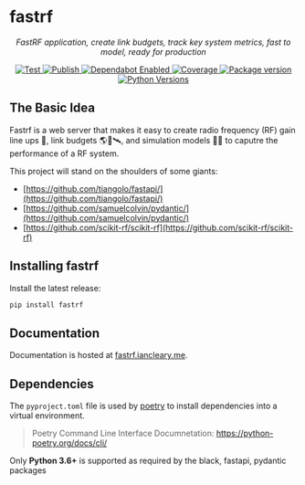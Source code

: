 # fastrf

<p align="center">
    <em>FastRF application, create link budgets, track key system metrics, fast to model, ready for production</em>
</p>

<p align="center">

<a href="https://github.com/iancleary/fastrf/actions?query=workflow%3ATest" target="_blank">
    <img src="https://github.com/iancleary/fastrf/workflows/Test/badge.svg" alt="Test">
</a>
<a href="https://github.com/iancleary/fastrf/actions?query=workflow%3APublish" target="_blank">
    <img src="https://github.com/iancleary/fastrf/workflows/Publish/badge.svg" alt="Publish">
</a>
<a href="https://dependabot.com/" target="_blank">
    <img src="https://flat.badgen.net/dependabot/iancleary/fastrf?icon=dependabot" alt="Dependabot Enabled">
</a>
<a href="https://codecov.io/gh/iancleary/fastrf" target="_blank">
    <img src="https://img.shields.io/codecov/c/github/iancleary/fastrf?color=%2334D058" alt="Coverage">
</a>
<a href="https://pypi.org/project/fastrf" target="_blank">
    <img src="https://img.shields.io/pypi/v/fastrf?color=%2334D058&label=pypi%20package" alt="Package version">
</a>
<a href="https://pypi.org/project/fastrf/" target="_blank">
    <img src="https://img.shields.io/pypi/pyversions/fastrf.svg" alt="Python Versions">
</a>
</p>

## The Basic Idea

Fastrf is a web server that makes it easy to create radio frequency (RF) gain line ups 📡, link budgets 🌎📡🛰️, and simulation models 🧪🧮 to caputre the performance of a RF system.

This project will stand on the shoulders of some giants:

- [https://github.com/tiangolo/fastapi/](https://github.com/tiangolo/fastapi/)
- [https://github.com/samuelcolvin/pydantic/](https://github.com/samuelcolvin/pydantic/)
- [https://github.com/scikit-rf/scikit-rf](https://github.com/scikit-rf/scikit-rf)

## Installing fastrf

Install the latest release:

```bash
pip install fastrf
```

## Documentation

Documentation is hosted at [fastrf.iancleary.me](https://fastrf.iancleary.me/).

## Dependencies

The `pyproject.toml` file is used by [poetry](https://python-poetry.org/) to install dependencies into a virtual environment.

> Poetry Command Line Interface Documnetation:
> <https://python-poetry.org/docs/cli/>

Only **Python 3.6+** is supported as required by the black, fastapi, pydantic packages
